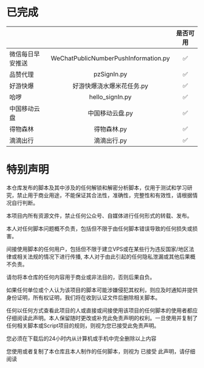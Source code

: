 # 已完成



|          |                                      | 是否可用 |
|:---------|:------------------------------------:|:----:|
| 微信每日早安推送 | WeChatPublicNumberPushInformation.py |  ✅   |
| 品赞代理     |             pzSignIn.py              |  ✅   |
| 好游快爆     |            好游快爆浇水爆米花任务.py            |  ✅   |
| 哈啰       |           hello_signIn.py            |  ✅   |
| 中国移动云盘   |              中国移动云盘.py               |  ✅   |
| 得物森林     |               得物森林.py                |  ✅   |
| 滴滴出行     |               滴滴出行.py                |  ✅   |



# 特别声明

本仓库发布的脚本及其中涉及的任何解锁和解密分析脚本，仅用于测试和学习研究，禁止用于商业用途，不能保证其合法性，准确性，完整性和有效性，请根据情况自行判断。

本项目内所有资源文件，禁止任何公众号、自媒体进行任何形式的转载、发布。

本人对任何脚本问题概不负责，包括但不限于由任何脚本错误导致的任何损失或损害。

间接使用脚本的任何用户，包括但不限于建立VPS或在某些行为违反国家/地区法律或相关法规的情况下进行传播, 本人对于由此引起的任何隐私泄漏或其他后果概不负责。

请勿将本仓库的任何内容用于商业或非法目的，否则后果自负。

如果任何单位或个人认为该项目的脚本可能涉嫌侵犯其权利，则应及时通知并提供身份证明，所有权证明，我们将在收到认证文件后删除相关脚本。

任何以任何方式查看此项目的人或直接或间接使用该项目的任何脚本的使用者都应仔细阅读此声明。本人保留随时更改或补充此免责声明的权利。一旦使用并复制了任何相关脚本或Script项目的规则，则视为您已接受此免责声明。

您必须在下载后的24小时内从计算机或手机中完全删除以上内容

您使用或者复制了本仓库且本人制作的任何脚本，则视为 已接受 此声明，请仔细阅读
